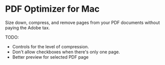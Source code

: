 PDF Optimizer for Mac
=====================

Size down, compress, and remove pages from your PDF documents without paying the Adobe tax.

TODO:
- Controls for the level of compression.
- Don't allow checkboxes when there's only one page.
- Better preview for selected PDF page
